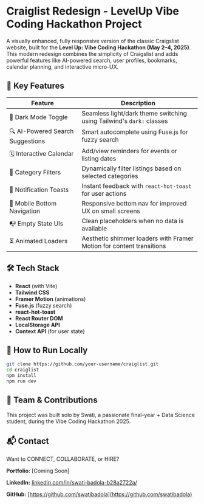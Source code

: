 # Craiglist Redesign - LevelUp Vibe Coding Hackathon Project

A visually enhanced, fully responsive version of the classic Craigslist website, built for the **Level Up: Vibe Coding Hackathon (May 2–4, 2025)**. This modern redesign combines the simplicity of Craigslist and adds powerful features like AI-powered search, user profiles, bookmarks, calendar planning, and interactive micro-UX.

## 🌟 Key Features

| Feature                          | Description                                                                 |
|----------------------------------|-----------------------------------------------------------------------------|
| 🌙 Dark Mode Toggle              | Seamless light/dark theme switching using Tailwind's `dark:` classes       |
| 🔍 AI-Powered Search Suggestions | Smart autocomplete using Fuse.js for fuzzy search                          |
| 🗓️ Interactive Calendar          | Add/view reminders for events or listing dates                             |
| 🧩 Category Filters              | Dynamically filter listings based on selected categories                   |
| 🔔 Notification Toasts           | Instant feedback with `react-hot-toast` for user actions                   |
| 📱 Mobile Bottom Navigation      | Responsive bottom nav for improved UX on small screens                     |
| 📭 Empty State UIs               | Clean placeholders when no data is available                               |
| ⏳ Animated Loaders              | Aesthetic shimmer loaders with Framer Motion for content transitions       |


## 🛠️ Tech Stack

- **React** (with Vite)
- **Tailwind CSS**
- **Framer Motion** (animations)
- **Fuse.js** (fuzzy search)
- **react-hot-toast**
- **React Router DOM**
- **LocalStorage API**
- **Context API** (for user state)


## 🧠 How to Run Locally
```bash
git clone https://github.com/your-username/craiglist.git
cd craiglist
npm install
npm run dev
```

## 🤝 Team & Contributions
This project was built solo by Swati, a passionate final-year + Data Science student, during the Vibe Coding Hackathon 2025.

## 📬 Contact
Want to CONNECT, COLLABORATE, or HIRE?

**Portfolio:** [Coming Soon]

**LinkedIn:** [linkedin.com/in/swati-badola-b28a2722a/](https://x.com/SwatiBadola3)

**GitHub:** [https://github.com/swatibadola](https://github.com/swatibadola)

